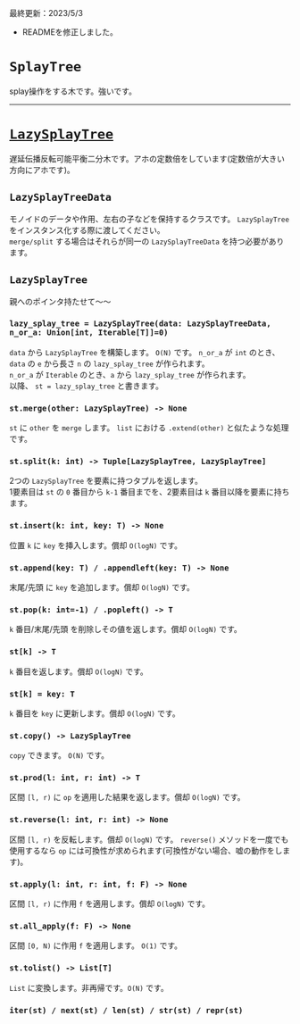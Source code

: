 最終更新：2023/5/3
- READMEを修正しました。


# `SplayTree`
splay操作をする木です。強いです。  

_____

# [`LazySplayTree`](https://github.com/titanium-22/Library_py/blob/main/DataStructures/BBST/SplayTree/LazySplayTree.py)
遅延伝播反転可能平衡二分木です。アホの定数倍をしています(定数倍が大きい方向にアホです)。

## `LazySplayTreeData`
モノイドのデータや作用、左右の子などを保持するクラスです。 `LazySplayTree` をインスタンス化する際に渡してください。  
`merge/split` する場合はそれらが同一の `LazySplayTreeData` を持つ必要があります。

## `LazySplayTree`
親へのポインタ持たせて～～

### `lazy_splay_tree = LazySplayTree(data: LazySplayTreeData, n_or_a: Union[int, Iterable[T]]=0)`
`data` から `LazySplayTree` を構築します。 `O(N)` です。
`n_or_a` が `int` のとき、`data` の `e` から長さ `n` の `lazy_splay_tree` が作られます。  
`n_or_a` が `Iterable` のとき、`a` から `lazy_splay_tree` が作られます。  
以降、 `st = lazy_splay_tree` と書きます。

### `st.merge(other: LazySplayTree) -> None`
`st` に `other` を `merge` します。 `list` における `.extend(other)` と似たような処理です。

### `st.split(k: int) -> Tuple[LazySplayTree, LazySplayTree]`
2つの `LazySplayTree` を要素に持つタプルを返します。  
1要素目は `st` の `0` 番目から `k-1` 番目までを、2要素目は `k` 番目以降を要素に持ちます。

### `st.insert(k: int, key: T) -> None`
位置 `k` に `key` を挿入します。償却 `O(logN)` です。

### `st.append(key: T) / .appendleft(key: T) -> None`
末尾/先頭 に `key` を追加します。償却 `O(logN)` です。

### `st.pop(k: int=-1) / .popleft() -> T`
`k` 番目/末尾/先頭 を削除しその値を返します。償却 `O(logN)` です。

### `st[k] -> T`
`k` 番目を返します。償却 `O(logN)` です。

### `st[k] = key: T`
`k` 番目を `key` に更新します。償却 `O(logN)` です。

### `st.copy() -> LazySplayTree`
`copy` できます。 `O(N)` です。

### `st.prod(l: int, r: int) -> T`
区間 `[l, r)` に `op` を適用した結果を返します。償却 `O(logN)` です。

### `st.reverse(l: int, r: int) -> None`
区間 `[l, r)` を反転します。償却 `O(logN)` です。 `reverse()` メソッドを一度でも使用するなら `op` には可換性が求められます(可換性がない場合、嘘の動作をします)。

### `st.apply(l: int, r: int, f: F) -> None`
区間 `[l, r)` に作用 `f` を適用します。償却 `O(logN)` です。

### `st.all_apply(f: F) -> None`
区間 `[0, N)` に作用 `f` を適用します。 `O(1)` です。

### `st.tolist() -> List[T]`
`List` に変換します。非再帰です。`O(N)` です。

### `iter(st) / next(st) / len(st) / str(st) / repr(st)`

<!--
_____

# [`SplayTreeSet`](https://github.com/titanium-22/Library/blob/main/BST/SplayTree/SplayTreeSet.py)
集合としてのSplayTreeです。任意の他要素と比較可能な要素が載ります。  
全機能をverifyしたわけではないのでコンテスト中の利用は控えると吉です。

### `st = SplayTreeSet(a: Iterable[T]])`
`a` から `SplayTreeSet` を作ります。 `O(NlogN)` 時間です。ソート済みを仮定して内部をいじると `O(N)` 時間です。

### `len(st)`
要素の個数を返します。O(1)時間です。

### `x in st / x not in st`
存在判定です。

### `st[k] -> T`
k番目に小さい値(0-indexed)を返します。負の添え字に対応しています。

### `bool(st) / str(st) / reversed(st)`
よしなに動きます。

### `st.add(x) -> bool`
xがなければxを追加しTrueを返します。xがあれば追加せずにFalseを返します。

### `st.discard(x) -> bool`
xがあれば削除しTrueを返します。xがなければ何も削除せずにFalseを返します。

### `st.le(x) / .lt(x) / .ge(x) / gt(x) -> Union[T, None]`
x(以下の/より小さい/以上の/より大きい)値で(最大/最大/最小/最小)の値を返します。存在しなければNoneを返します。

### `st.index(x) / .index_right(x) -> int`
x(より小さい/以下の)要素の数を返します。

### `st.pop(k=-1) / .popleft() -> T`
k番目の要素を削除し、その値を返します。

### `st.clear() -> None`
stを工場出荷状態に戻します。O(1)です。

### `st.tolist() -> List[T]`
リストに変換します。内部でsys.setrecursionlimit(len(self))をしているので安心です。O(N)です。

_____
# [`SplayTreeMultiSet`](https://github.com/titanium-22/Library/blob/main/BST/SplayTree/SplayTreeMultiSet.py)
多重集合としてのSplayTreeです。[SplayTreeSet](https://github.com/titanium-22/Library/blob/main/BST/SplayTree/SplayTreeSet.py)でできる操作に加えて以下の操作がができます。  

### `st.add(key, val) -> None`
keyをval個追加します。

### `st.discard(key, val) -> bool`
keyをval個削除します。valがkeyの数より大きいときは、keyを全て削除します。  
keyが無いときFalseを、そうでないときTrueを返します。

### `st.discard_all(key) -> None`
keyを全て削除します。st.discard(key, st.count(key))と等価です。

### `st.count(key) -> int`
stに含まれるkeyの数を返します。

### `st.index_keys(x) / .index_right_keys(x) -> int`
x(より小さい/以下の)要素の種類数を返します。

### `st.tolist_items() -> List[Tulpe[T, int]]`
stをリストに変換します。各要素は(key, st.count(key))です。

### `st.get_elm(k) -> T`
stの重複を除いたときの、小さい方からk番目のkeyを返します。

### `st.len_elm() -> int`
stの要素の種類数を返します。

### `st.show() -> None`
よしなにprintします。

-->
